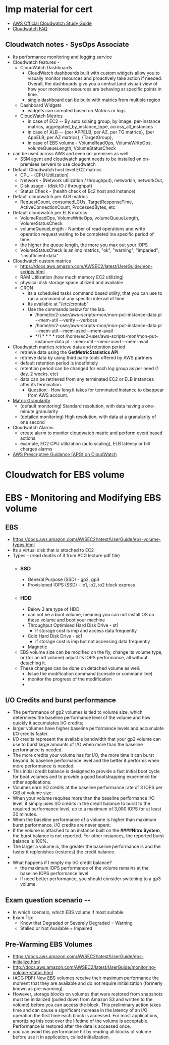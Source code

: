 # Imp material for cert
- [AWS Official Cloudwatch Study Guide](https://docs.aws.amazon.com/AmazonCloudWatch/latest/monitoring/WhatIsCloudWatch.html)
- [Cloudwatch FAQ](https://aws.amazon.com/cloudwatch/faqs/)

## Cloudwatch notes - SysOps Associate

- Its performance monitoring and logging service
- Cloudwatch features -
  - CloudWatch Dashboards 
    - CloudWatch dashboards built with custom widgets allow you to visually monitor resources and proactively take action if needed. Overall, the dashboards give you a central (and visual) view of how your monitored resources are behaving at specific points in time.
    - single dashboard can be build with matrics from multiple region
  - Dashboard Widgets
    - widgets can cvreated based on Matrics or logs
  - CloudWatch Metrics
    - in case of EC2 -- By auto sclaing group, by image, per-instance matrics, aggregated_by_instance_type, across_all_instances
    - in case of ALB -- {per APPELB, per AZ, per TG matrics}, {per AppELB, per AZ matrics}, {TargetGroup},
    - in case of EBS volume - VolumeReadOps, VolumeWriteOps, volumeQueueLength, VolumeStatusCheck
- can be used across AWS and even on-premises as well
  - SSM agent and cloudwatch agent needs to be installed on on-premises servers to use cloudwatch
- Default Cloudwatch host level EC2 matrics
  - CPU - (CPU Utilization)
  - Network - (Network utilization / throughput), networkIn, networkOut, 
  - Disk usage - (disk IO / throughput)
  - Status Check - (health check of Ec2 host and instance)
- Default cloudwatch per ALB matrics
  - RequestCount, consumedLCUs, TargetResponseTime, ActiveConnectionCount, ProcessedBytes, etc
- Default cloudwatch per ELB matrics  
  - VolumeReadOps, VolumeWriteOps, volumeQueueLength, VolumeStatusCheck
  - volumeQueueLength - Number of read operations and write operation request waiting to be completed ina specific period of time.
  - the higher the queue length, the more you max out your IOPS
  - VolumeStatusCheck is an imp matrics, "ok", "warning", "imparied", "insufficient-data"
- Cloudwatch custom matrics 
  - https://docs.aws.amazon.com/AWSEC2/latest/UserGuide/mon-scripts.html
  - RAM Utilization (how much memory EC2 utilizing)
  - physical disk storage space utilized and available
  - CRON
    - its a scheduled tasks command based utility, that you can use to run a command at any specific interval of time
    - Its available at "/etc/crontab"
    - Use the commands below for the lab.
      - /home/ec2-user/aws-scripts-mon/mon-put-instance-data.pl --mem-util --verify --verbose
      - /home/ec2-user/aws-scripts-mon/mon-put-instance-data.pl --mem-util --mem-used --mem-avail
      - */1 * * * * root /home/ec2-user/aws-scripts-mon/mon-put-instance-data.pl --mem-util --mem-used --mem-avail
- Cloudwatch matrics retrieve data and retention period 
  - retrieve data using the **GetMetricStatistics API**
  - retrieve data by using third party tools offered by AWS partners
  - default retention period is indefinitely
  - retention period can be changed for each log group as per need (1 day, 2 weeks, etc)
  - data can be retrieved from any terminated EC2 or ELB instances after its termination.
    - Question:- How long it takes for terminated instance to disappear from AWS account.
- [Matric Granularity](https://docs.aws.amazon.com/AmazonCloudWatch/latest/monitoring/publishingMetrics.html)
  - (default monitoring) Standard resolution, with data having a one-minute granularity
  - (detailed monitoring) High resolution, with data at a granularity of one second
- Cloudwatch Alarms
  - create alarm to monitor cloudwatch matric and perform event based actions
  - example, EC2 CPU utilization (auto scaling), ELB latency or bill charges alarms
- [AWS Prescriptive Guidance (APG) on CloudWatch](https://docs.aws.amazon.com/prescriptive-guidance/latest/implementing-logging-monitoring-cloudwatch/welcome.html)




# Cloudwatch for EBS volume
# EBS - Monitoring and Modifying EBS volume

## EBS 
- https://docs.aws.amazon.com/AWSEC2/latest/UserGuide/ebs-volume-types.html
- Its a virtual disk that is attached to EC2
- Types - (read deatils of it from ACG lecture pdf file) 
  - ### SSD
    - General Purpose (SSD) - gp2, gp3
    - Provisioned IOPS (SSD) - io1, io2, io2 block express
  - ### HDD
    - Below 3 are type of HDD
    - can not be a boot volume, meaning you can not install OS on these volume and boot your machine
    - Throughput Optimised Hard Disk Drive - st1
      - if storage cost is imp and access data frequently
    - Cold Hard Disk Drive - sc1
      - if storage cost is imp but not accessing data frequently
    - Magnetic
  - EBS volume size can be modified on the fly, change its volume type, or (for an io1 volume) adjust its IOPS performance, all without detaching it.
  - These changes can be done on detached volume as well.
    - Issue the modification command (console or command line)
    - monitor the progress of the modification
    - 
## I/O Credits and burst performance
- The performance of gp2 volumes is tied to volume size, which determines the baseline performance level of the volume and how quickly it accumulates I/O credits;
- larger volumes have higher baseline performance levels and accumulate I/O credits faster.
- I/O credits represent the available bandwidth that your gp2 volume can use to burst large amounts of I/O when more than the baseline performance is needed.
- The more credits your volume has for I/O, the more time it can burst beyond its baseline performance level and the better it performs when more performance is needed. 
- This initial credit balance is designed to provide a fast initial boot cycle for boot volumes and to provide a good bootstrapping experience for other applications.
- Volumes earn I/O credits at the baseline performance rate of 3 IOPS per GiB of volume size. 
- When your volume requires more than the baseline performance I/O level, it simply uses I/O credits in the credit
balance to burst to the required performance level, up to a maximum of 3,000 IOPS for at least 30 minutes.
- When the baseline performance of a volume is higher than maximum burst performance, I/O credits are never spent.
- If the volume is attached to an instance built on the **####Nitro System**, the burst balance is not reported. For other instances, the reported burst balance is 100%.
- The larger a volume is, the greater the baseline performance is and the faster it replenishes (restores) the credit balance.
- 
- What happens if I empty my I/O credit balance?
  - the maximum IOPS performance of the volume remains at the baseline IOPS performance level
  - if need better performance, you should consider switching to a gp3 volume.


## Exam question scenario --
- In which scenario, which EBS volume if most suitable
- Exam Tip:
  - Know that Degraded or Severely Degraded = Warning
  - Stalled or Not Available = Impaired

## Pre-Warming EBS Volumes
- https://docs.aws.amazon.com/AWSEC2/latest/UserGuide/ebs-initialize.html
- http://docs.aws.amazon.com/AWSEC2/latest/UserGuide/monitoring-volume-status.html
- (ACG PDF) New EBS volumes receive their maximum performance the moment that
 they are available and do not require initialization (formerly
 known as pre-warming). 
 - However, storage blocks on volumes that
 were restored from snapshots must be initialized (pulled down
 from Amazon S3 and written to the volume) before you can access
 the block. This preliminary action takes time and can cause a
 significant increase in the latency of an I/O operation the first
 time each block is accessed. For most applications, amortizing
 this cost over the lifetime of the volume is acceptable.
 Performance is restored after the data is accessed once.
 - you can avoid this performance hit by reading all blocks of volume before use it in application, called initialization.
